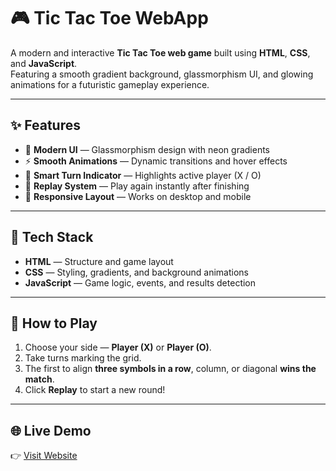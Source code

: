 # 🎮 Tic Tac Toe WebApp  

A modern and interactive **Tic Tac Toe web game** built using **HTML**, **CSS**, and **JavaScript**.  
Featuring a smooth gradient background, glassmorphism UI, and glowing animations for a futuristic gameplay experience.

---

## ✨ Features  
- 🎨 **Modern UI** — Glassmorphism design with neon gradients  
- ⚡ **Smooth Animations** — Dynamic transitions and hover effects  
- 🧠 **Smart Turn Indicator** — Highlights active player (X / O)  
- 🔁 **Replay System** — Play again instantly after finishing  
- 📱 **Responsive Layout** — Works on desktop and mobile  

---

## 🧩 Tech Stack  
- **HTML** — Structure and game layout  
- **CSS** — Styling, gradients, and background animations  
- **JavaScript** — Game logic, events, and results detection  

---

## 🚀 How to Play  
1. Choose your side — **Player (X)** or **Player (O)**.  
2. Take turns marking the grid.  
3. The first to align **three symbols in a row**, column, or diagonal **wins the match**.  
4. Click **Replay** to start a new round!  

---

## 🌐 Live Demo
👉 [Visit Website](https://ardan2008.github.io/Tic-Tac-Toe-WebApp/)
